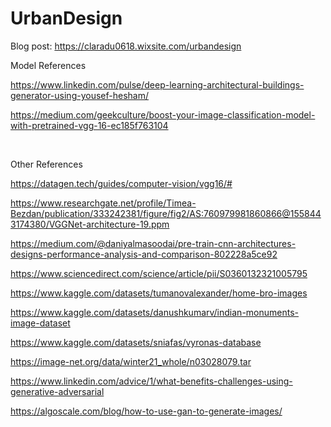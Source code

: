 # UrbanDesign

Blog post: https://claradu0618.wixsite.com/urbandesign

Model References

https://www.linkedin.com/pulse/deep-learning-architectural-buildings-generator-using-yousef-hesham/

https://medium.com/geekculture/boost-your-image-classification-model-with-pretrained-vgg-16-ec185f763104 

​

Other References

https://datagen.tech/guides/computer-vision/vgg16/#

https://www.researchgate.net/profile/Timea-Bezdan/publication/333242381/figure/fig2/AS:760979981860866@1558443174380/VGGNet-architecture-19.ppm

https://medium.com/@daniyalmasoodai/pre-train-cnn-architectures-designs-performance-analysis-and-comparison-802228a5ce92

https://www.sciencedirect.com/science/article/pii/S0360132321005795

https://www.kaggle.com/datasets/tumanovalexander/home-bro-images

https://www.kaggle.com/datasets/danushkumarv/indian-monuments-image-dataset

https://www.kaggle.com/datasets/sniafas/vyronas-database

https://image-net.org/data/winter21_whole/n03028079.tar 

https://www.linkedin.com/advice/1/what-benefits-challenges-using-generative-adversarial

https://algoscale.com/blog/how-to-use-gan-to-generate-images/
